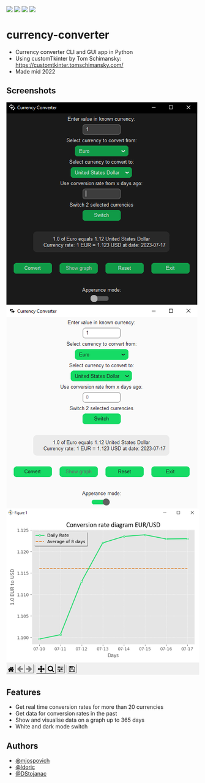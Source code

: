 ![](https://img.shields.io/github/license/Gmaz-Organization/currency-converter?style=flat-square)
![](https://img.shields.io/github/downloads/Gmaz-Organization/currency-converter/total?style=flat-square)
![](https://img.shields.io/github/languages/code-size/Gmaz-Organization/currency-converter?color=blue&style=flat-square)
![](https://img.shields.io/github/v/release/Gmaz-Organization/currency-converter?style=flat-square&color=red)

# currency-converter
  - Currency converter CLI and GUI app in Python
  - Using customTkinter by Tom Schimansky: https://customtkinter.tomschimansky.com/
  - Made mid 2022

## Screenshots
![DarkMde](Documentation/dark_mode.PNG) 
![WhiteMde](Documentation/white_mode.PNG)
![Graph](Documentation/graph.PNG)


## Features
- Get real time conversion rates for more than 20 currencies
- Get data for conversion rates in the past
- Show and visualise data on a graph up to 365 days
- White and dark mode switch


## Authors
- [@mjospovich](https://www.github.com/mjospovich)
- [@ldoric](https://github.com/ldoric)
- [@DStojanac](https://github.com/DStojanac)
